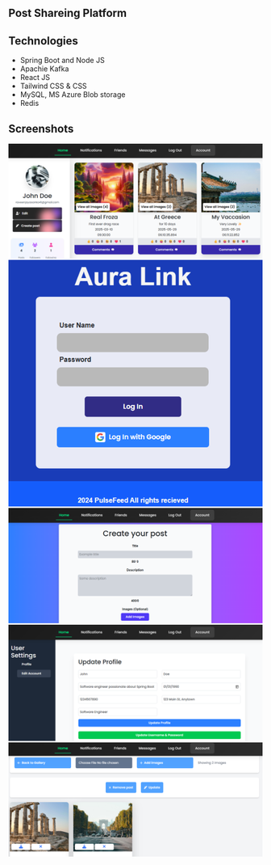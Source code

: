 ## Post Shareing Platform
## Technologies
- Spring Boot and Node JS
- Apachie Kafka
- React JS 
- Tailwind CSS & CSS
- MySQL, MS Azure Blob storage
- Redis
## Screenshots
![alt text](image-1.png)
![alt text](image.png)
![alt text](image-2.png)
![alt text](image-4.png)
![alt text](image-3.png)